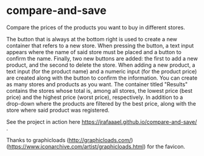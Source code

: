 # compare-and-save
Compare the prices of the products you want to buy in different stores.

The button that is always at the bottom right is used to create a new container that refers to a new store. When pressing the button, a text input appears where the name of said store must be placed and a button to confirm the name. Finally, two new buttons are added: the first to add a new product, and the second to delete the store. When adding a new product, a text input (for the product name) and a numeric input (for the product price) are created along with the button to confirm the information. You can create as many stores and products as you want. The container titled "Results" contains the stores whose total is, among all stores, the lowest price (best price) and the highest price (worst price), respectively. In addition to a drop-down where the products are filtered by the best price, along with the store where said product was registered.

See the project in action here https://jrafaaael.github.io/compare-and-save/ .

Thanks to graphicloads (http://graphicloads.com/) (https://www.iconarchive.com/artist/graphicloads.html) for the favicon.
